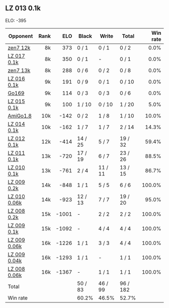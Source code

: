 ## LZ 013 0.1k ##

ELO: -395

Opponent | Rank | ELO | Black | Write | Total | Win rate
---------|-----:|----:|-------|-------|-------|-------:
[zen7 12k](zen7%2012k.md) | 8k | 373 | 0 / 1 | 0 / 1 | 0 / 2 | 0.0%
[LZ 017 0.1k](LZ%20017%200.1k.md) | 8k | 350 | 0 / 1 | - | 0 / 1 | 0.0%
[zen7 13k](zen7%2013k.md) | 8k | 288 | 0 / 6 | 0 / 2 | 0 / 8 | 0.0%
[LZ 016 0.1k](LZ%20016%200.1k.md) | 9k | 191 | 0 / 9 | 0 / 1 | 0 / 10 | 0.0%
[Go169](Go169.md) | 9k | 114 | 0 / 3 | 0 / 3 | 0 / 6 | 0.0%
[LZ 015 0.1k](LZ%20015%200.1k.md) | 9k | 100 | 1 / 10 | 0 / 10 | 1 / 20 | 5.0%
[AmiGo1.8](AmiGo1.8.md) | 10k | -142 | 0 / 2 | 1 / 8 | 1 / 10 | 10.0%
[LZ 014 0.1k](LZ%20014%200.1k.md) | 10k | -162 | 1 / 7 | 1 / 7 | 2 / 14 | 14.3%
[LZ 012 0.1k](LZ%20012%200.1k.md) | 12k | -414 | 14 / 25 | 5 / 7 | 19 / 32 | 59.4%
[LZ 011 0.1k](LZ%20011%200.1k.md) | 13k | -720 | 17 / 19 | 6 / 7 | 23 / 26 | 88.5%
[LZ 010 0.1k](LZ%20010%200.1k.md) | 13k | -761 | 2 / 4 | 11 / 11 | 13 / 15 | 86.7%
[LZ 009 0.2k](LZ%20009%200.2k.md) | 14k | -848 | 1 / 1 | 5 / 5 | 6 / 6 | 100.0%
[LZ 010 0.06k](LZ%20010%200.06k.md) | 14k | -923 | 12 / 13 | 7 / 7 | 19 / 20 | 95.0%
[LZ 008 0.2k](LZ%20008%200.2k.md) | 15k | -1001 | - | 2 / 2 | 2 / 2 | 100.0%
[LZ 009 0.1k](LZ%20009%200.1k.md) | 15k | -1092 | - | 4 / 4 | 4 / 4 | 100.0%
[LZ 009 0.06k](LZ%20009%200.06k.md) | 16k | -1226 | 1 / 1 | 3 / 3 | 4 / 4 | 100.0%
[LZ 009 0.04k](LZ%20009%200.04k.md) | 16k | -1293 | 1 / 1 | - | 1 / 1 | 100.0%
[LZ 008 0.06k](LZ%20008%200.06k.md) | 16k | -1367 | - | 1 / 1 | 1 / 1 | 100.0%
Total | | | 50 / 83 | 46 / 99 | 96 / 182 | 
Win rate| | | 60.2% | 46.5% | 52.7% | 
